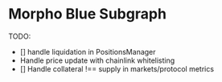 # Morpho Blue Subgraph


TODO:
- [] handle liquidation in PositionsManager
- Handle price update with chainlink whitelisting
- [] Handle collateral !== supply in markets/protocol metrics